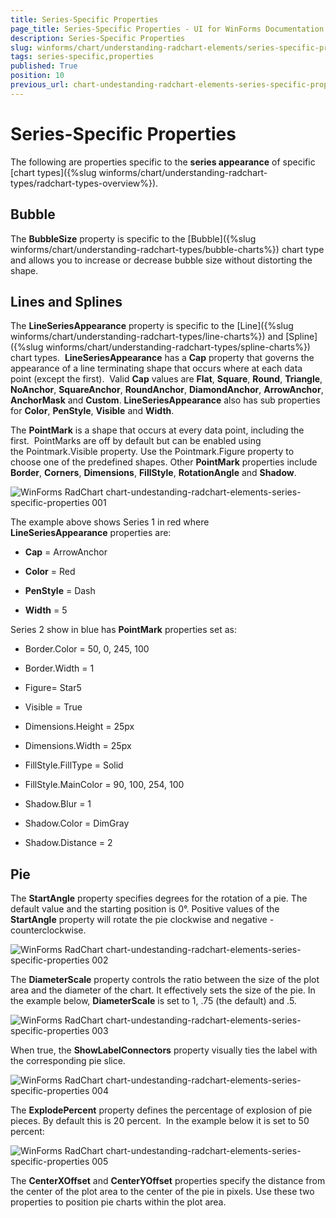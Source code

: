 ```yaml
---
title: Series-Specific Properties
page_title: Series-Specific Properties - UI for WinForms Documentation
description: Series-Specific Properties
slug: winforms/chart/understanding-radchart-elements/series-specific-properties
tags: series-specific,properties
published: True
position: 10
previous_url: chart-undestanding-radchart-elements-series-specific-properties
---
```


# Series-Specific Properties



The following are properties specific to the __series appearance__ of specific [chart types]({%slug winforms/chart/understanding-radchart-types/radchart-types-overview%}).

## Bubble

The __BubbleSize__ property is specific to the [Bubble]({%slug winforms/chart/understanding-radchart-types/bubble-charts%}) chart type and allows you to increase or decrease bubble size without distorting the shape.

## Lines and Splines

The __LineSeriesAppearance__ property is specific to the [Line]({%slug winforms/chart/understanding-radchart-types/line-charts%}) and [Spline]({%slug winforms/chart/understanding-radchart-types/spline-charts%}) chart types.  __LineSeriesAppearance__ has a __Cap__ property that governs the appearance of a line terminating shape that occurs where at each data point (except the first).  Valid __Cap__ values are __Flat__, __Square__, __Round__, __Triangle__, __NoAnchor__, __SquareAnchor__, __RoundAnchor__, __DiamondAnchor__, __ArrowAnchor__, __AnchorMask__ and __Custom__. __LineSeriesAppearance__ also has sub properties for __Color__, __PenStyle__, __Visible__ and __Width__.

The __PointMark__ is a shape that occurs at every data point, including the first.  PointMarks are off by default but can be enabled using the Pointmark.Visible property. Use the Pointmark.Figure property to choose one of the predefined shapes. Other __PointMark__ properties include __Border__, __Corners__, __Dimensions__, __FillStyle__, __RotationAngle__ and __Shadow__.

![WinForms RadChart chart-undestanding-radchart-elements-series-specific-properties 001](images/chart-undestanding-radchart-elements-series-specific-properties001.png)

The example above shows Series 1 in red where __LineSeriesAppearance__ properties are:

* __Cap__ = ArrowAnchor 

* __Color__ = Red 

* __PenStyle__ = Dash 

* __Width__ = 5

Series 2 show in blue has __PointMark__ properties set as:

* Border.Color = 50, 0, 245, 100 

* Border.Width = 1 

* Figure= Star5 

* Visible = True 

* Dimensions.Height = 25px 

* Dimensions.Width = 25px 

* FillStyle.FillType = Solid 

* FillStyle.MainColor = 90, 100, 254, 100 

* Shadow.Blur = 1 

* Shadow.Color = DimGray 

* Shadow.Distance = 2

## Pie

The __StartAngle__ property specifies degrees for the rotation of a pie. The default value and the starting position is 0°. Positive values of the __StartAngle__ property will rotate the pie clockwise and negative - counterclockwise.

![WinForms RadChart chart-undestanding-radchart-elements-series-specific-properties 002](images/chart-undestanding-radchart-elements-series-specific-properties002.png)



The __DiameterScale__ property controls the ratio between the size of the plot area and the diameter of the chart. It effectively sets the size of the pie. In the example below, __DiameterScale__ is set to 1, .75 (the default) and .5.

![WinForms RadChart chart-undestanding-radchart-elements-series-specific-properties 003](images/chart-undestanding-radchart-elements-series-specific-properties003.png)

When true, the __ShowLabelConnectors__ property visually ties the label with the corresponding pie slice.

![WinForms RadChart chart-undestanding-radchart-elements-series-specific-properties 004](images/chart-undestanding-radchart-elements-series-specific-properties004.png)



The __ExplodePercent__ property defines the percentage of explosion of pie pieces. By default this is 20 percent.  In the example below it is set to 50 percent: 

![WinForms RadChart chart-undestanding-radchart-elements-series-specific-properties 005](images/chart-undestanding-radchart-elements-series-specific-properties005.png)

The __CenterXOffset__ and __CenterYOffset__ properties specify the distance from the center of the plot area to the center of the pie in pixels. Use these two properties to position pie charts within the plot area.


